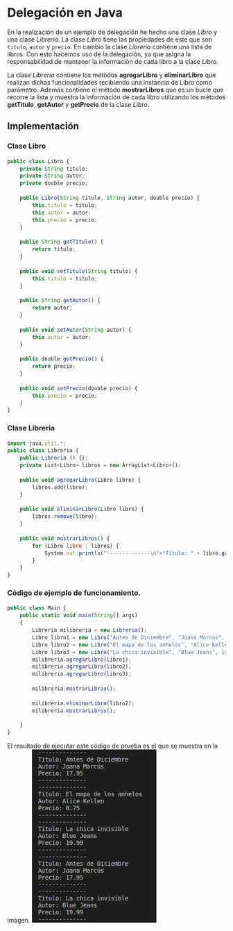 # Delegación en Java

En la realización de un ejemplo de delegación he hecho una clase _Libro_ y una clase _Libreria_. La clase _Libro_ tiene las propiedades de este que son `titulo`, `autor` y `precio`. En cambio la clase _Libreria_ contiene una lista de libros. Con esto hacemos uso de la delegación, ya que asigna la responsabilidad de mantener la información de cada libro a la clase _Libro_.


La clase _Libreria_ contiene los métodos **agregarLibro** y **eliminarLibro** que realizan dichas funcionalidades recibiendo una instancia de Libro como parámetro. Además contiene el método **mostrarLibros** que es un bucle que recorre la lista y muestra la información de cada libro utilizando los métodos **getTitulo**, **getAutor** y **getPrecio** de la clase _Libro_.


## Implementación


### Clase Libro

```js
public class Libro {
    private String titulo;
    private String autor;
    private double precio;
    
    public Libro(String titulo, String autor, double precio) {
        this.titulo = titulo;
        this.autor = autor;
        this.precio = precio;
    }
    
    public String getTitulo() {
        return titulo;
    }
    
    public void setTitulo(String titulo) {
        this.titulo = titulo;
    }
    
    public String getAutor() {
        return autor;
    }
    
    public void setAutor(String autor) {
        this.autor = autor;
    }
    
    public double getPrecio() {
        return precio;
    }
    
    public void setPrecio(double precio) {
        this.precio = precio;
    }
}
```


### Clase Libreria
```js
import java.util.*;
public class Libreria {
    public Libreria () {};
    private List<Libro> libros = new ArrayList<Libro>();
    
    public void agregarLibro(Libro libro) {
        libros.add(libro);
    }
    
    public void eliminarLibro(Libro libro) {
        libros.remove(libro);
    }
    
    public void mostrarLibros() {
        for (Libro libro : libros) {
            System.out.println("--------------\n"+"Título: " + libro.getTitulo() + " \nAutor: " + libro.getAutor() + " \nPrecio: " + libro.getPrecio() + "\n--------------");
        }
    }
}
```


### Código de ejemplo de funcionamiento.

```js
public class Main {
    public static void main(String[] args)
    {
        Libreria milibreria = new Libreria();
        Libro libro1 = new Libro("Antes de Diciembre", "Joana Marcús", 17.95);
        Libro libro2 = new Libro("El mapa de los anhelos", "Alice Kellen", 8.75);
        Libro libro3 = new Libro("La chica invisible", "Blue Jeans", 19.99);
        milibreria.agregarLibro(libro1);
        milibreria.agregarLibro(libro2);
        milibreria.agregarLibro(libro3);

        milibreria.mostrarLibros();
        
        milibreria.eliminarLibro(libro2);
        milibreria.mostrarLibros();

    }
}
```

El resultado de ejecutar este código de prueba es el que se muestra en la imagen.
![Resultado de la ejecución del ejemplo](imagen.png "Resultado main")
